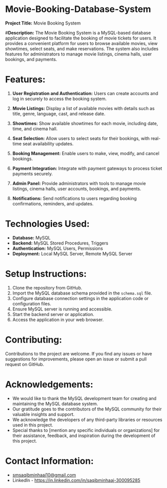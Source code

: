 # Movie-Booking-Database-System
**Project Title:** Movie Booking System

#**Description:**
The Movie Booking System is a MySQL-based database application designed to facilitate the booking of movie tickets for users. It provides a convenient platform for users to browse available movies, view showtimes, select seats, and make reservations. The system also includes features for administrators to manage movie listings, cinema halls, user bookings, and payments.

# **Features:**
1. **User Registration and Authentication:** Users can create accounts and log in securely to access the booking system.

2. **Movie Listings:** Display a list of available movies with details such as title, genre, language, cast, and release date.

3. **Showtimes:** Show available showtimes for each movie, including date, time, and cinema hall.

4. **Seat Selection:** Allow users to select seats for their bookings, with real-time seat availability updates.

5. **Booking Management:** Enable users to make, view, modify, and cancel bookings.

6. **Payment Integration:** Integrate with payment gateways to process ticket payments securely.

7. **Admin Panel:** Provide administrators with tools to manage movie listings, cinema halls, user accounts, bookings, and payments.

8. **Notifications:** Send notifications to users regarding booking confirmations, reminders, and updates.

# **Technologies Used:**
- **Database:** MySQL
- **Backend:** MySQL Stored Procedures, Triggers
- **Authentication:** MySQL Users, Permissions
- **Deployment:** Local MySQL Server, Remote MySQL Server

# **Setup Instructions:**
1. Clone the repository from GitHub.
2. Import the MySQL database schema provided in the `schema.sql` file.
3. Configure database connection settings in the application code or configuration files.
4. Ensure MySQL server is running and accessible.
5. Start the backend server or application.
6. Access the application in your web browser.

# **Contributing:**
Contributions to the project are welcome. If you find any issues or have suggestions for improvements, please open an issue or submit a pull request on GitHub.

# **Acknowledgements:**
- We would like to thank the MySQL development team for creating and maintaining the MySQL database system.
- Our gratitude goes to the contributors of the MySQL community for their valuable insights and support.
- We acknowledge the developers of any third-party libraries or resources used in this project.
- Special thanks to [mention any specific individuals or organizations] for their assistance, feedback, and inspiration during the development of this project.

# **Contact Information:**
- smsaqibminhaaj10@gmail.com
- LinkedIn - https://in.linkedin.com/in/saqibminhaaj-300095285
